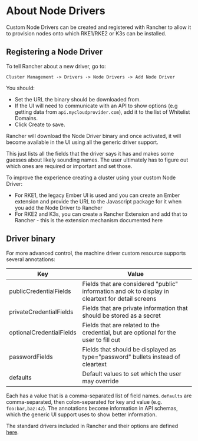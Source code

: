 # About Node Drivers

Custom Node Drivers can be created and registered with Rancher to allow it to provision nodes onto which RKE1/RKE2 or K3s can be installed.

## Registering a Node Driver

To tell Rancher about a new driver, go to:

`Cluster Management -> Drivers -> Node Drivers -> Add Node Driver`

You should:

- Set the URL the binary should be downloaded from. 
- If the UI will need to communicate with an API to show options (e.g getting data from `api.mycloudprovider.com`), add it to the list of Whitelist Domains.
- Click Create to save.

Rancher will download the Node Driver binary and once activated, it will become available in the UI using all the generic driver support.  

This just lists all the fields that the driver says it has and makes some guesses about likely sounding names.  The user ultimately has to figure out which ones are required or important and set those.

To improve the experience creating a cluster using your custom Node Driver:

- For RKE1, the legacy Ember UI is used and you can create an Ember extension and provide the URL to the Javascript package for it when you add the Node Driver to Rancher
- For RKE2 and K3s, you can create a Rancher Extension and add that to Rancher - this is the extension mechanism documented here

## Driver binary

For more advanced control, the machine driver custom resource supports several annotations:

| Key                      | Value                                                                                             |
| ------------------------ | ------------------------------------------------------------------------------------------------- |
| publicCredentialFields   | Fields that are considered "public" information and ok to display in cleartext for detail screens |
| privateCredentialFields  | Fields that are private information that should be stored as a secret                             |
| optionalCredentialFields | Fields that are related to the credential, but are optional for the user to fill out              |
| passwordFields           | Fields that should be displayed as type="password" bullets instead of cleartext                   |
| defaults                 | Default values to set which the user may override                                                 |

Each has a value that is a comma-separated list of field names.  `defaults` are comma-separated, then colon-separated for key and value (e.g. `foo:bar,baz:42`).  The annotations become information in API schemas, which the generic UI support uses to show better information.

The standard drivers included in Rancher and their options are defined [here](https://github.com/rancher/rancher/blob/release/v2.6/pkg/data/management/machinedriver_data.go).